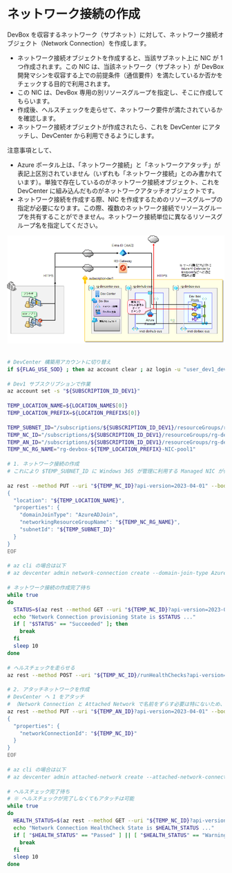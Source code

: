 # ネットワーク接続の作成

DevBox を収容するネットワーク（サブネット）に対して、ネットワーク接続オブジェクト（Network Connection）を作成します。

- ネットワーク接続オブジェクトを作成すると、当該サブネット上に NIC が 1 つ作成されます。この NIC は、当該ネットワーク（サブネット）が DevBox 開発マシンを収容する上での前提条件（通信要件）を満たしているか否かをチェックする目的で利用されます。
- この NIC は、DevBox 専用の別リソースグループを指定し、そこに作成してもらいます。
- 作成後、ヘルスチェックを走らせて、ネットワーク要件が満たされているかを確認します。
- ネットワーク接続オブジェクトが作成されたら、これを DevCenter にアタッチし、DevCenter から利用できるようにします。

注意事項として、

- Azure ポータル上は、「ネットワーク接続」と「ネットワークアタッチ」が表記上区別されていません（いずれも「ネットワーク接続」とのみ書かれています）。単独で存在しているのがネットワーク接続オブジェクト、これを DevCenter に組み込んだものがネットワークアタッチオブジェクトです。
- ネットワーク接続を作成する際、NIC を作成するためのリソースグループの指定が必要になります。この際、複数のネットワーク接続でリソースグループを共有することができません。ネットワーク接続単位に異なるリソースグループ名を指定してください。

![picture 9](./images/329073a138ffd0a2e68ae23dba44f7d8a2575629c11ab0407bc787da3f8acf28.png)  

```bash

# DevCenter 構築用アカウントに切り替え
if ${FLAG_USE_SOD} ; then az account clear ; az login -u "user_dev1_dev@${PRIMARY_DOMAIN_NAME}" -p "${ADMIN_PASSWORD}" ; fi

# Dev1 サブスクリプションで作業
az account set -s "${SUBSCRIPTION_ID_DEV1}"

TEMP_LOCATION_NAME=${LOCATION_NAMES[0]}
TEMP_LOCATION_PREFIX=${LOCATION_PREFIXS[0]}

TEMP_SUBNET_ID="/subscriptions/${SUBSCRIPTION_ID_DEV1}/resourceGroups/rg-devbox-${TEMP_LOCATION_PREFIX}/providers/Microsoft.Network/virtualNetworks/vnet-devbox-${TEMP_LOCATION_PREFIX}/subnets/DevBoxPool1Subnet"
TEMP_NC_ID="/subscriptions/${SUBSCRIPTION_ID_DEV1}/resourceGroups/rg-devbox-${TEMP_LOCATION_PREFIX}/providers/Microsoft.DevCenter/networkConnections/nc-devbox-pool1-${TEMP_LOCATION_PREFIX}"
TEMP_AN_ID="/subscriptions/${SUBSCRIPTION_ID_DEV1}/resourceGroups/rg-devcenter-${TEMP_LOCATION_PREFIX}/providers/Microsoft.DevCenter/devcenters/dc-devcenter-${TEMP_LOCATION_PREFIX}/attachednetworks/nc-devbox-pool1-${TEMP_LOCATION_PREFIX}"
TEMP_NC_RG_NAME="rg-devbox-${TEMP_LOCATION_PREFIX}-NIC-pool1"

# 1. ネットワーク接続の作成
# これにより $TEMP_SUBNET_ID に Windows 365 が管理に利用する Managed NIC が作成される（networkingResourceGroupName で指定したリソースグループに作成される、新規リソースグループ名を指定する）

az rest --method PUT --uri "${TEMP_NC_ID}?api-version=2023-04-01" --body @- <<EOF
{
  "location": "${TEMP_LOCATION_NAME}",
  "properties": {
    "domainJoinType": "AzureADJoin",
    "networkingResourceGroupName": "${TEMP_NC_RG_NAME}",
    "subnetId": "${TEMP_SUBNET_ID}"
  }
}
EOF

# az cli の場合は以下
# az devcenter admin network-connection create --domain-join-type AzureADJoin --name $TEMP_NC_NAME --resource-group $TEMP_RG_NAME --subnet-id $TEMP_SUBNET_ID

# ネットワーク接続の作成完了待ち
while true
do
  STATUS=$(az rest --method GET --uri "${TEMP_NC_ID}?api-version=2023-04-01" --query properties.provisioningState -o tsv)
  echo "Network Connection provisioning State is $STATUS ..."
  if [ "$STATUS" == "Succeeded" ]; then
    break
  fi
  sleep 10
done

# ヘルスチェックを走らせる
az rest --method POST --uri "${TEMP_NC_ID}/runHealthChecks?api-version=2023-04-01"

# 2. アタッチネットワークを作成
# DevCenter へ 1 をアタッチ
# （Network Connection と Attached Network で名前をずらす必要は特にないため、同一名を利用）
az rest --method PUT --uri "${TEMP_AN_ID}?api-version=2023-04-01" --body @- <<EOF
{
  "properties": {
    "networkConnectionId": "${TEMP_NC_ID}"
  }
}
EOF

# az cli の場合は以下
# az devcenter admin attached-network create --attached-network-connection-name ${TEMP_ANC_NAME} --dev-center ${TEMP_DC_NAME} --resource-group $TEMP_RG_NAME --network-connection-id ${TEMP_NC_ID}

# ヘルスチェック完了待ち
# ※ ヘルスチェックが完了しなくてもアタッチは可能
while true
do
  HEALTH_STATUS=$(az rest --method GET --uri "${TEMP_NC_ID}?api-version=2023-04-01" --query properties.healthCheckStatus -o tsv)
  echo "Network Connection HealthCheck State is $HEALTH_STATUS ..."
  if [ "$HEALTH_STATUS" == "Passed" ] || [ "$HEALTH_STATUS" == "Warning" ]; then
    break
  fi
  sleep 10
done

```
